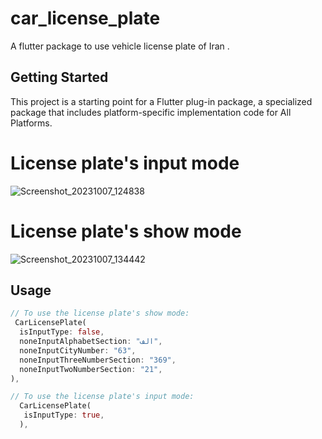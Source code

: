 # car_license_plate

A flutter package to use vehicle license plate of Iran .

## Getting Started

This project is a starting point for a Flutter plug-in package, a specialized package that includes platform-specific implementation code for All Platforms.

# License plate's input mode
![Screenshot_20231007_124838](https://github.com/ashkanbmn/car_license_plate/assets/74037732/b0b20222-456d-4443-abf2-fd567cfcbcd3)


# License plate's show mode
![Screenshot_20231007_134442](https://github.com/ashkanbmn/car_license_plate/assets/74037732/cbe9d87d-7a24-4a7a-ae23-89671d03b3dc)


## Usage

```dart
// To use the license plate's show mode:
 CarLicensePlate(
  isInputType: false,
  noneInputAlphabetSection: "الف",
  noneInputCityNumber: "63",
  noneInputThreeNumberSection: "369",
  noneInputTwoNumberSection: "21",
),

// To use the license plate's input mode:
  CarLicensePlate(
   isInputType: true,
  ),
```
